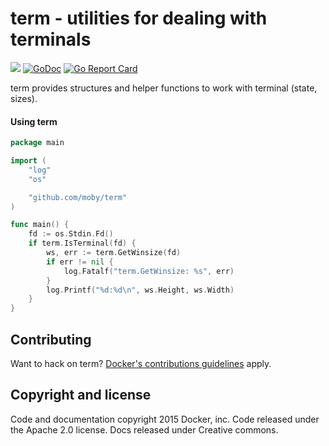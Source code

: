 # term - utilities for dealing with terminals

![](https://github.com/moby/term/workflows/.github/workflows/test.yml/badge.svg) [![GoDoc](https://godoc.org/github.com/moby/term?status.svg)](https://godoc.org/github.com/moby/term) [![Go Report Card](https://goreportcard.com/badge/github.com/moby/term)](https://goreportcard.com/report/github.com/moby/term)

term provides structures and helper functions to work with terminal (state, sizes).

#### Using term

```go
package main

import (
	"log"
	"os"

	"github.com/moby/term"
)

func main() {
	fd := os.Stdin.Fd()
	if term.IsTerminal(fd) {
		ws, err := term.GetWinsize(fd)
		if err != nil {
			log.Fatalf("term.GetWinsize: %s", err)
		}
		log.Printf("%d:%d\n", ws.Height, ws.Width)
	}
}
```

## Contributing

Want to hack on term? [Docker's contributions guidelines](https://github.com/docker/docker/blob/master/CONTRIBUTING.md) apply.

## Copyright and license
Code and documentation copyright 2015 Docker, inc. Code released under the Apache 2.0 license. Docs released under Creative commons.
